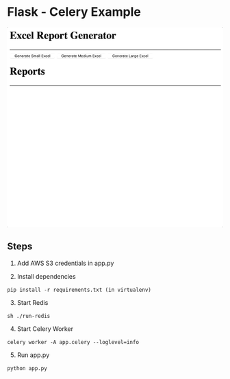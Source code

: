 # Flask - Celery Example

![](excel-report-generator.gif)

## Steps
1. Add AWS S3 credentials in app.py

2. Install dependencies
```
pip install -r requirements.txt (in virtualenv)
```

3. Start Redis
```
sh ./run-redis
```

4. Start Celery Worker
```
celery worker -A app.celery --loglevel=info
```

5. Run app.py
```
python app.py
```

